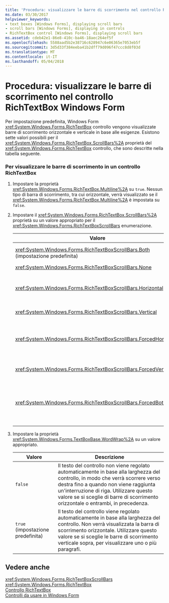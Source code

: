 ```yaml
---
title: 'Procedura: visualizzare le barre di scorrimento nel controllo RichTextBox Windows Form'
ms.date: 03/30/2017
helpviewer_keywords:
- text boxes [Windows Forms], displaying scroll bars
- scroll bars [Windows Forms], displaying in controls
- RichTextBox control [Windows Forms], displaying scroll bars
ms.assetid: cdeb42e1-86e8-410c-ba46-18aec264ef5f
ms.openlocfilehash: 5588aad5b2e38716c628947c6e06365e7053eb5f
ms.sourcegitcommit: 3d5d33f384eeba41b2dff79d096f47ccc8d8f03d
ms.translationtype: MT
ms.contentlocale: it-IT
ms.lasthandoff: 05/04/2018
---
```

# <a name="how-to-display-scroll-bars-in-the-windows-forms-richtextbox-control"></a>Procedura: visualizzare le barre di scorrimento nel controllo RichTextBox Windows Form
Per impostazione predefinita, Windows Form <xref:System.Windows.Forms.RichTextBox> controllo vengono visualizzate barre di scorrimento orizzontale e verticale in base alle esigenze. Esistono sette valori possibili per il <xref:System.Windows.Forms.RichTextBox.ScrollBars%2A> proprietà del <xref:System.Windows.Forms.RichTextBox> controllo, che sono descritte nella tabella seguente.  
  
### <a name="to-display-scroll-bars-in-a-richtextbox-control"></a>Per visualizzare le barre di scorrimento in un controllo RichTextBox  
  
1.  Impostare la proprietà <xref:System.Windows.Forms.RichTextBox.Multiline%2A> su `true`. Nessun tipo di barra di scorrimento, tra cui orizzontale, verrà visualizzato se il <xref:System.Windows.Forms.RichTextBox.Multiline%2A> è impostata su `false`.  
  
2.  Impostare il <xref:System.Windows.Forms.RichTextBox.ScrollBars%2A> proprietà su un valore appropriato per il <xref:System.Windows.Forms.RichTextBoxScrollBars> enumerazione.  
  
    |Valore|Descrizione|  
    |-----------|-----------------|  
    |<xref:System.Windows.Forms.RichTextBoxScrollBars.Both> (impostazione predefinita)|Consente di visualizzare le barre di scorrimento orizzontale o verticale, o entrambi, solo quando il testo supera la larghezza o la lunghezza del controllo.|  
    |<xref:System.Windows.Forms.RichTextBoxScrollBars.None>|Non visualizza mai qualsiasi tipo di barra di scorrimento.|  
    |<xref:System.Windows.Forms.RichTextBoxScrollBars.Horizontal>|Visualizza una barra solo quando il testo supera la larghezza del controllo di scorrimento orizzontale. (A questo scopo, il <xref:System.Windows.Forms.TextBoxBase.WordWrap%2A> proprietà deve essere impostata su `false`.)|  
    |<xref:System.Windows.Forms.RichTextBoxScrollBars.Vertical>|Visualizza una barra solo quando il testo supera l'altezza del controllo di scorrimento verticale.|  
    |<xref:System.Windows.Forms.RichTextBoxScrollBars.ForcedHorizontal>|Viene visualizzata quando della barra di scorrimento orizzontale di <xref:System.Windows.Forms.TextBoxBase.WordWrap%2A> è impostata su `false`. La barra di scorrimento non è disponibile quando il testo supera la larghezza del controllo.|  
    |<xref:System.Windows.Forms.RichTextBoxScrollBars.ForcedVertical>|Visualizza sempre una barra di scorrimento verticale. La barra di scorrimento non è disponibile quando il testo supera la lunghezza del controllo.|  
    |<xref:System.Windows.Forms.RichTextBoxScrollBars.ForcedBoth>|Visualizza sempre una barra di scorrimento verticale. Viene visualizzata quando della barra di scorrimento orizzontale di <xref:System.Windows.Forms.TextBoxBase.WordWrap%2A> è impostata su `false`. Le barre di scorrimento non sono disponibili quando il testo supera la larghezza o la lunghezza del controllo.|  
  
3.  Impostare la proprietà <xref:System.Windows.Forms.TextBoxBase.WordWrap%2A> su un valore appropriato.  
  
    |Valore|Descrizione|  
    |-----------|-----------------|  
    |`false`|Il testo del controllo non viene regolato automaticamente in base alla larghezza del controllo, in modo che verrà scorrere verso destra fino a quando non viene raggiunta un'interruzione di riga. Utilizzare questo valore se si sceglie di barre di scorrimento orizzontale o entrambi, in precedenza.|  
    |`true` (impostazione predefinita)|Il testo del controllo viene regolato automaticamente in base alla larghezza del controllo. Non verrà visualizzata la barra di scorrimento orizzontale. Utilizzare questo valore se si sceglie le barre di scorrimento verticale sopra, per visualizzare uno o più paragrafi.|  
  
## <a name="see-also"></a>Vedere anche  
 <xref:System.Windows.Forms.RichTextBoxScrollBars>  
 <xref:System.Windows.Forms.RichTextBox>  
 [Controllo RichTextBox](../../../../docs/framework/winforms/controls/richtextbox-control-windows-forms.md)  
 [Controlli da usare in Windows Form](../../../../docs/framework/winforms/controls/controls-to-use-on-windows-forms.md)
